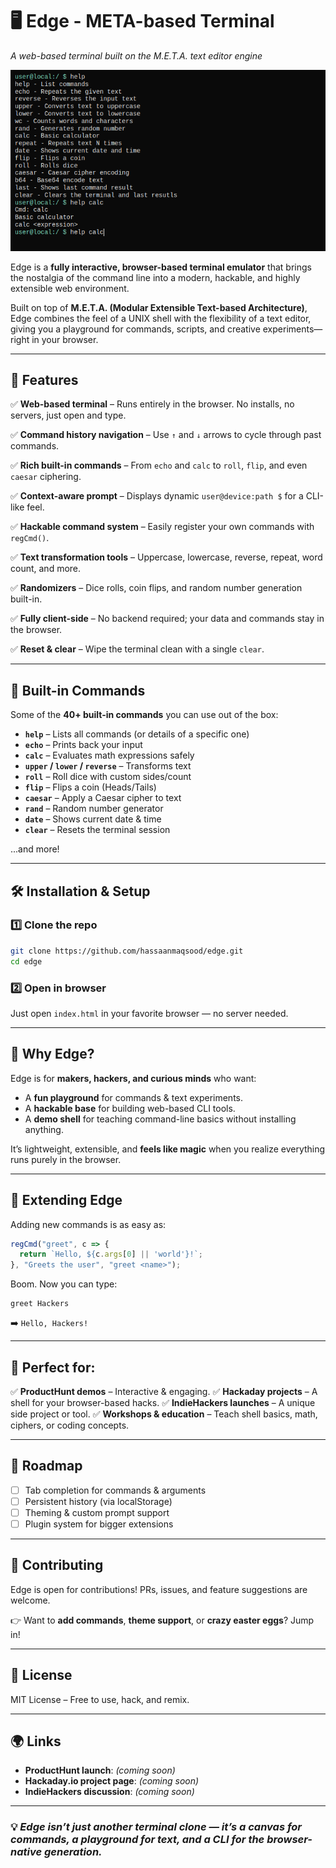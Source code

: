 # 🖥️ Edge - META-based Terminal

*A web-based terminal built on the M.E.T.A. text editor engine*

![Edge terminal screenshot](https://raw.githubusercontent.com/hassaanmaqsood/edge/160fe7b2369b3c04ad626b627da19ccf8bb39b87/images/ss_meta-terminal.png) <!-- optional image placeholder -->

Edge is a **fully interactive, browser-based terminal emulator** that brings the nostalgia of the command line into a modern, hackable, and highly extensible web environment.

Built on top of **M.E.T.A. (Modular Extensible Text-based Architecture)**, Edge combines the feel of a UNIX shell with the flexibility of a text editor, giving you a playground for commands, scripts, and creative experiments—right in your browser.

---

## 🚀 Features

✅ **Web-based terminal** – Runs entirely in the browser. No installs, no servers, just open and type.

✅ **Command history navigation** – Use `↑` and `↓` arrows to cycle through past commands.

✅ **Rich built-in commands** – From `echo` and `calc` to `roll`, `flip`, and even `caesar` ciphering.

✅ **Context-aware prompt** – Displays dynamic `user@device:path $` for a CLI-like feel.

✅ **Hackable command system** – Easily register your own commands with `regCmd()`.

✅ **Text transformation tools** – Uppercase, lowercase, reverse, repeat, word count, and more.

✅ **Randomizers** – Dice rolls, coin flips, and random number generation built-in.

✅ **Fully client-side** – No backend required; your data and commands stay in the browser.

✅ **Reset & clear** – Wipe the terminal clean with a single `clear`.

---

## 📜 Built-in Commands

Some of the **40+ built-in commands** you can use out of the box:

* **`help`** – Lists all commands (or details of a specific one)
* **`echo`** – Prints back your input
* **`calc`** – Evaluates math expressions safely
* **`upper` / `lower` / `reverse`** – Transforms text
* **`roll`** – Roll dice with custom sides/count
* **`flip`** – Flips a coin (Heads/Tails)
* **`caesar`** – Apply a Caesar cipher to text
* **`rand`** – Random number generator
* **`date`** – Shows current date & time
* **`clear`** – Resets the terminal session

...and more!

---

## 🛠️ Installation & Setup

### 1️⃣ Clone the repo

```bash
git clone https://github.com/hassaanmaqsood/edge.git
cd edge
```

### 2️⃣ Open in browser

Just open `index.html` in your favorite browser — no server needed.

---

## 🎯 Why Edge?

Edge is for **makers, hackers, and curious minds** who want:

* A **fun playground** for commands & text experiments.
* A **hackable base** for building web-based CLI tools.
* A **demo shell** for teaching command-line basics without installing anything.

It’s lightweight, extensible, and **feels like magic** when you realize everything runs purely in the browser.

---

## 🔧 Extending Edge

Adding new commands is as easy as:

```js
regCmd("greet", c => {
  return `Hello, ${c.args[0] || 'world'}!`;
}, "Greets the user", "greet <name>");
```

Boom. Now you can type:

```
greet Hackers
```

➡️ `Hello, Hackers!`

---

## 🎥 Perfect for:

✅ **ProductHunt demos** – Interactive & engaging.
✅ **Hackaday projects** – A shell for your browser-based hacks.
✅ **IndieHackers launches** – A unique side project or tool.
✅ **Workshops & education** – Teach shell basics, math, ciphers, or coding concepts.

---

## 📍 Roadmap

* [ ] Tab completion for commands & arguments
* [ ] Persistent history (via localStorage)
* [ ] Theming & custom prompt support
* [ ] Plugin system for bigger extensions

---

## 🤝 Contributing

Edge is open for contributions! PRs, issues, and feature suggestions are welcome.

👉 Want to **add commands**, **theme support**, or **crazy easter eggs**? Jump in!

---

## 📜 License

MIT License – Free to use, hack, and remix.

---

## 🌍 Links

* **ProductHunt launch**: *(coming soon)*
* **Hackaday.io project page**: *(coming soon)*
* **IndieHackers discussion**: *(coming soon)*

---

### 💡 *Edge isn’t just another terminal clone — it’s a canvas for commands, a playground for text, and a CLI for the browser-native generation.*
